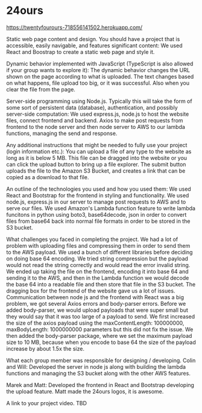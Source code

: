 # 24ours
https://twentyfourours-718556141502.herokuapp.com/

Static web page content and design. You should have a project that is accessible, easily navigable, and features significant content:
We used React and Boostrap to create a static web page and style it.

Dynamic behavior implemented with JavaScript (TypeScript is also allowed if your group wants to explore it):
The dynamic behavior changes the URL shown on the page according to what is uploaded. The text changes based on what happens, file upload too big, or it was successful. Also when you clear the file from the page.

Server-side programming using Node.js. Typically this will take the form of some sort of persistent data (database), authentication, and possibly server-side computation:
We used express.js, node.js to host the website files, connect frontend and backend. Axios to make post requests from frontend to the node server and then node server to AWS to our lambda functions, managing the send and response. 

Any additional instructions that might be needed to fully use your project (login information etc.):
You can upload a file of any type to the website as long as it is below 5 MB. This file can be dragged into the website or you can click the upload button to bring up a file explorer. The submit button uploads the file to the Amazon S3 Bucket, and creates a link that can be copied as a download to that file.

An outline of the technologies you used and how you used them:
We used React and Bootstrap for the frontend in styling and functionality. We used node.js, express.js in our server to manage post requests to AWS and to serve our files. We used Amazon's Lambda function feature to write lambda funcitons in python using boto3, base64decode, json in order to convert files from base64 back into normal file formats in order to be stored in the S3 bucket.

What challenges you faced in completing the project.
We had a lot of problem with uploading files and compressing them in order to send them to the AWS payload. We used a bunch of different libraries before deciding on doing base 64 encoding. We tried string compression but the payload would not read the string correctly and would read the error invalid string. We ended up taking the file on the frontend, encoding it into base 64 and sending it to the AWS, and then in the Lambda function we would decode the base 64 into a readable file and then store that file in the S3 bucket. The dragging box for the frontend of the website gave us a lot of issues. Communication between node js and the frontend with React was a big problem, we got several Axios errors and body-parser errors. Before we added body-parser, we would upload payloads that were super small but they would say that it was too large of a payload to send. We first increased the size of the axios payload using the maxContentLength: 100000000, maxBodyLength: 1000000000 parameters but this did not fix the issue. We then added the body-parser package, where we set the maximum payload size to 10 MB, because when you encode to base 64 the size of the payload increase by about 1.5x the size.

What each group member was responsible for designing / developing.
Colin and Will:
Developed the server in node js along with building the lambda functions and managing the S3 bucket along with the other AWS features. 

Marek and Matt:
Developed the frontend in React and Bootstrap developing the upload feature. Matt made the 24ours logos, it is awesome.

A link to your project video.
TBD

